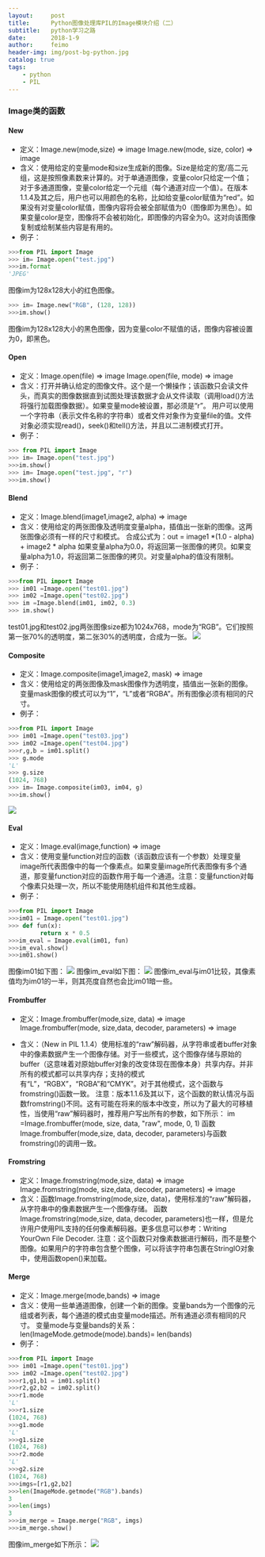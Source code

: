 ```yaml
---
layout:     post
title:      Python图像处理库PIL的Image模块介绍（二）
subtitle:   python学习之路
date:       2018-1-9
author:     feimo
header-img: img/post-bg-python.jpg
catalog: true
tags:
    - python
    - PIL
---
```

### Image类的函数
#### New
- 定义：Image.new(mode,size) ⇒ image
   Image.new(mode, size, color) ⇒ image
- 含义：使用给定的变量mode和size生成新的图像。Size是给定的宽/高二元组，这是按照像素数来计算的。对于单通道图像，变量color只给定一个值；对于多通道图像，变量color给定一个元组（每个通道对应一个值）。在版本1.1.4及其之后，用户也可以用颜色的名称，比如给变量color赋值为“red”。如果没有对变量color赋值，图像内容将会被全部赋值为0（图像即为黑色）。如果变量color是空，图像将不会被初始化，即图像的内容全为0。这对向该图像复制或绘制某些内容是有用的。
- 例子：
```python
>>>from PIL import Image
>>> im= Image.open("test.jpg")
>>>im.format
'JPEG'
```
图像im为128x128大小的红色图像。
```python
>>> im= Image.new("RGB", (128, 128))
>>>im.show()
```
图像im为128x128大小的黑色图像，因为变量color不赋值的话，图像内容被设置为0，即黑色。

#### Open

- 定义：Image.open(file) ⇒ image
  Image.open(file, mode) ⇒ image
- 含义：打开并确认给定的图像文件。这个是一个懒操作；该函数只会读文件头，而真实的图像数据直到试图处理该数据才会从文件读取（调用load()方法将强行加载图像数据）。如果变量mode被设置，那必须是“r”。
用户可以使用一个字符串（表示文件名称的字符串）或者文件对象作为变量file的值。文件对象必须实现read()，seek()和tell()方法，并且以二进制模式打开。
- 例子：
```python
>>> from PIL import Image
>>> im= Image.open("test.jpg")
>>>im.show()
>>> im= Image.open("test.jpg", "r")
>>>im.show()
```

#### Blend

- 定义：Image.blend(image1,image2, alpha) ⇒ image
- 含义：使用给定的两张图像及透明度变量alpha，插值出一张新的图像。这两张图像必须有一样的尺寸和模式。
合成公式为：out = image1 *(1.0 - alpha) + image2 * alpha
如果变量alpha为0.0，将返回第一张图像的拷贝。如果变量alpha为1.0，将返回第二张图像的拷贝。对变量alpha的值没有限制。
- 例子：
```python
>>>from PIL import Image
>>> im01 =Image.open("test01.jpg")
>>> im02 =Image.open("test02.jpg")
>>> im =Image.blend(im01, im02, 0.3)
>>> im.show()
```
test01.jpg和test02.jpg两张图像size都为1024x768，mode为“RGB”。它们按照第一张70%的透明度，第二张30%的透明度，合成为一张。
![](https://i.imgur.com/CnSIFGF.png)

#### Composite

- 定义：Image.composite(image1,image2, mask) ⇒ image
- 含义：使用给定的两张图像及mask图像作为透明度，插值出一张新的图像。变量mask图像的模式可以为“1”，“L”或者“RGBA”。所有图像必须有相同的尺寸。
- 例子：
```python
>>>from PIL import Image
>>> im01 =Image.open("test03.jpg")
>>> im02 =Image.open("test04.jpg")
>>>r,g,b = im01.split()
>>> g.mode
'L'
>>> g.size
(1024, 768)
>>> im= Image.composite(im03, im04, g)
>>>im.show()
```
![](https://i.imgur.com/BMJ50b9.png)

#### Eval

- 定义：Image.eval(image,function) ⇒ image
- 含义：使用变量function对应的函数（该函数应该有一个参数）处理变量image所代表图像中的每一个像素点。如果变量image所代表图像有多个通道，那变量function对应的函数作用于每一个通道。注意：变量function对每个像素只处理一次，所以不能使用随机组件和其他生成器。
- 例子：
```python
>>>from PIL import Image
>>>im01 = Image.open("test01.jpg")
>>> def fun(x):
         return x * 0.5
>>>im_eval = Image.eval(im01, fun)
>>>im_eval.show()
>>>im01.show()
```
图像im01如下图：
![](https://i.imgur.com/IiJaedi.png)
图像im_eval如下图：
![](https://i.imgur.com/grK9hf5.png)
图像im_eval与im01比较，其像素值均为im01的一半，则其亮度自然也会比im01暗一些。

#### Frombuffer

- 定义：Image.frombuffer(mode,size, data) ⇒ image
  Image.frombuffer(mode, size,data, decoder, parameters) ⇒ image

- 含义：（New in PIL 1.1.4）使用标准的“raw”解码器，从字符串或者buffer对象中的像素数据产生一个图像存储。对于一些模式，这个图像存储与原始的buffer（这意味着对原始buffer对象的改变体现在图像本身）共享内存。并非所有的模式都可以共享内存；支持的模式有“L”，“RGBX”，“RGBA”和“CMYK”。对于其他模式，这个函数与fromstring()函数一致。
注意：版本1.1.6及其以下，这个函数的默认情况与函数fromstring()不同。这有可能在将来的版本中改变，所以为了最大的可移植性，当使用“raw”解码器时，推荐用户写出所有的参数，如下所示：
im =Image.frombuffer(mode, size, data, "raw", mode, 0, 1)
函数Image.frombuffer(mode,size, data, decoder, parameters)与函数fromstring()的调用一致。

#### Fromstring

- 定义：Image.fromstring(mode,size, data) ⇒ image
  Image.fromstring(mode, size,data, decoder, parameters) ⇒ image
- 含义：函数Image.fromstring(mode,size, data)，使用标准的“raw”解码器，从字符串中的像素数据产生一个图像存储。
函数Image.fromstring(mode,size, data, decoder, parameters)也一样，但是允许用户使用PIL支持的任何像素解码器。更多信息可以参考：Writing YourOwn File Decoder.
注意：这个函数只对像素数据进行解码，而不是整个图像。如果用户的字符串包含整个图像，可以将该字符串包裹在StringIO对象中，使用函数open()来加载。

####  Merge

- 定义：Image.merge(mode,bands) ⇒ image
- 含义：使用一些单通道图像，创建一个新的图像。变量bands为一个图像的元组或者列表，每个通道的模式由变量mode描述。所有通道必须有相同的尺寸。
变量mode与变量bands的关系：
len(ImageMode.getmode(mode).bands)= len(bands)
- 例子：
```python
>>>from PIL import Image
>>> im01 =Image.open("test01.jpg")
>>> im02 =Image.open("test02.jpg")
>>>r1,g1,b1 = im01.split()
>>>r2,g2,b2 = im02.split()
>>>r1.mode
'L'
>>>r1.size
(1024, 768)
>>>g1.mode
'L'
>>>g1.size
(1024, 768)
>>>r2.mode
'L'
>>>g2.size
(1024, 768)
>>>imgs=[r1,g2,b2]
>>>len(ImageMode.getmode("RGB").bands)
3
>>>len(imgs)
3
>>>im_merge = Image.merge("RGB", imgs)
>>>im_merge.show()
```
图像im_merge如下所示：
![](https://i.imgur.com/Q5FEU96.png)